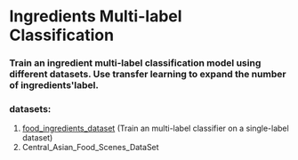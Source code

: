 # Ingredients Multi-label Classification

### Train an ingredient multi-label classification model using different datasets. Use transfer learning to expand the number of ingredients'label.

### datasets:
1. [food_ingredients_dataset](./food_ingredients_classification) (Train an multi-label classifier on a single-label dataset)
2. Central_Asian_Food_Scenes_DataSet

